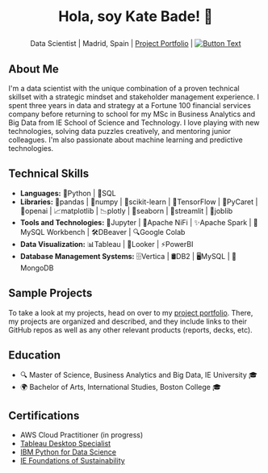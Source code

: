 # <p align="center">Hola, soy Kate Bade! 👋
<p align="center">Data Scientist | Madrid, Spain | <a href="https://badek23.github.io/">Project Portfolio</a> | <a href="https://www.linkedin.com/in/katherinebade">
  <img src="https://img.shields.io/badge/LinkedIn-Connect-blue" alt="Button Text">
</a>
</p> 


## About Me
I'm a data scientist with the unique combination of a proven technical skillset with a strategic mindset and stakeholder management experience. I spent three years in data and strategy at a Fortune 100 financial services company before returning to school for my MSc in Business Analytics and Big Data from IE School of Science and Technology. I love playing with new technologies, solving data puzzles creatively, and mentoring junior colleagues. I'm also passionate about machine learning and predictive technologies.

## Technical Skills
- **Languages:** 🐍Python | 💽SQL
- **Libraries:** 🐼pandas | 🧮numpy | 🧠scikit-learn | 🔷TensorFlow | 🧪PyCaret | 🤖openai | 📈matplotlib | 📉plotly | 🌊seaborn | 🎨streamlit | 🔧joblib
- **Tools and Technologies:** 📒Jupyter | 🔄Apache NiFi | ✨Apache Spark | 🐬MySQL Workbench | 🛠️DBeaver | 🔍Google Colab 
- **Data Visualization:** 📊Tableau | 👀Looker | ⚡PowerBI
- **Database Management Systems:** 🗄️Vertica | 🛢️DB2 | 🖥️MySQL | 🍃MongoDB

## Sample Projects
To take a look at my projects, head on over to my <a href="https://badek23.github.io/">project portfolio</a>. There, my projects are organized and described, and they include links to their GitHub repos as well as any other relevant products (reports, decks, etc).

## Education
- 🔍 Master of Science, Business Analytics and Big Data, IE University 🎓
- 🌍 Bachelor of Arts, International Studies, Boston College 🎓

## Certifications
- AWS Cloud Practitioner (in progress)
- [Tableau Desktop Specialist](https://www.credly.com/badges/c417b59c-57bd-48e2-940f-808c0e68e5da/public_url)
- [IBM Python for Data Science](https://www.credly.com/badges/93cf8447-a7e3-423e-a2a6-83aa00cbbe58/public_url)
- [IE Foundations of Sustainability](https://drive.google.com/file/d/1cwBdoJoaVpA0yIGypMgJDV9Hop-3wfJw/view)

